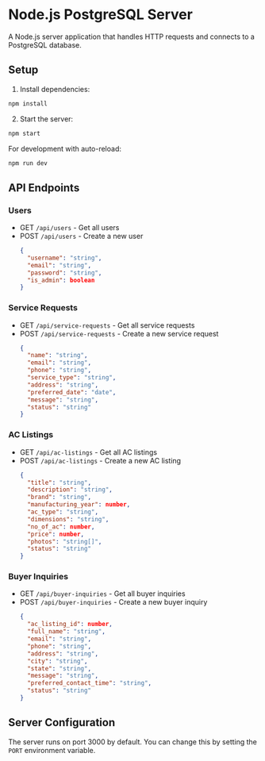 # Node.js PostgreSQL Server

A Node.js server application that handles HTTP requests and connects to a PostgreSQL database.

## Setup

1. Install dependencies:
```bash
npm install
```

2. Start the server:
```bash
npm start
```

For development with auto-reload:
```bash
npm run dev
```

## API Endpoints

### Users
- GET `/api/users` - Get all users
- POST `/api/users` - Create a new user
  ```json
  {
    "username": "string",
    "email": "string",
    "password": "string",
    "is_admin": boolean
  }
  ```

### Service Requests
- GET `/api/service-requests` - Get all service requests
- POST `/api/service-requests` - Create a new service request
  ```json
  {
    "name": "string",
    "email": "string",
    "phone": "string",
    "service_type": "string",
    "address": "string",
    "preferred_date": "date",
    "message": "string",
    "status": "string"
  }
  ```

### AC Listings
- GET `/api/ac-listings` - Get all AC listings
- POST `/api/ac-listings` - Create a new AC listing
  ```json
  {
    "title": "string",
    "description": "string",
    "brand": "string",
    "manufacturing_year": number,
    "ac_type": "string",
    "dimensions": "string",
    "no_of_ac": number,
    "price": number,
    "photos": "string[]",
    "status": "string"
  }
  ```

### Buyer Inquiries
- GET `/api/buyer-inquiries` - Get all buyer inquiries
- POST `/api/buyer-inquiries` - Create a new buyer inquiry
  ```json
  {
    "ac_listing_id": number,
    "full_name": "string",
    "email": "string",
    "phone": "string",
    "address": "string",
    "city": "string",
    "state": "string",
    "message": "string",
    "preferred_contact_time": "string",
    "status": "string"
  }
  ```

## Server Configuration
The server runs on port 3000 by default. You can change this by setting the `PORT` environment variable. 